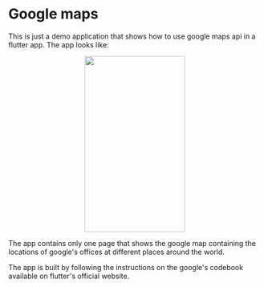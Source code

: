 # Google maps

This is just a demo application that shows how to use google maps api in a flutter app. The app looks like: 

<p align="center">
  <img width="200" height="350" src="https://github.com/anchal27sri/Flutter-Apps/blob/master/google_maps/project_images/demo.gif?raw=true">
</p>

The app contains only one page that shows the google map containing the locations of google's offices at different places around the world. 

The app is built by following the instructions on the google's codebook available on flutter's official website.